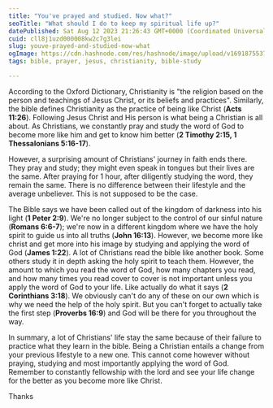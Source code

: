 ```yaml
---
title: "You've prayed and studied. Now what?"
seoTitle: "What should I do to keep my spiritual life up?"
datePublished: Sat Aug 12 2023 21:26:43 GMT+0000 (Coordinated Universal Time)
cuid: cll8j1uzd000008kw2c7g3lei
slug: youve-prayed-and-studied-now-what
ogImage: https://cdn.hashnode.com/res/hashnode/image/upload/v1691875537516/20f60fae-0d48-4715-b02f-e57af42b0166.webp
tags: bible, prayer, jesus, christianity, bible-study

---
```


According to the Oxford Dictionary, Christianity is "the religion based on the person and teachings of Jesus Christ, or its beliefs and practices". Similarly, the bible defines Christianity as the practice of being like Christ (**Acts 11:26**). Following Jesus Christ and His person is what being a Christian is all about. As Christians, we constantly pray and study the word of God to become more like him and get to know him better (**2 Timothy 2:15, 1 Thessalonians 5:16-17**).

However, a surprising amount of Christians' journey in faith ends there. They pray and study; they might even speak in tongues but their lives are the same. After praying for 1 hour, after diligently studying the word, they remain the same. There is no difference between their lifestyle and the average unbeliever. This is not supposed to be the case.

The Bible says we have been called out of the kingdom of darkness into his light (**1 Peter 2:9**). We're no longer subject to the control of our sinful nature (**Romans 6:6-7**); we're now in a different kingdom where we have the holy spirit to guide us into all truths (**John 16:13**). However, we become more like christ and get more into his image by studying and applying the word of God (**James 1:22**). A lot of Christians read the bible like another book. Some others study it in depth asking the holy spirit to teach them. However, the amount to which you read the word of God, how many chapters you read, and how many times you read cover to cover is not important unless you apply the word of God to your life. Like actually do what it says (**2 Corinthians 3:18**). We obviously can't do any of these on our own which is why we need the help of the holy spirit. But you can't forget to actually take the first step (**Proverbs 16:9**) and God will be there for you throughout the way.

In summary, a lot of Christians' life stay the same because of their failure to practice what they learn in the bible. Being a Christian entails a change from your previous lifestyle to a new one. This cannot come however without praying, studying and most importantly applying the word of God. Remember to constantly fellowship with the lord and see your life change for the better as you become more like Christ.

Thanks